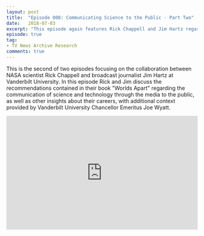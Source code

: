 ```yaml
---
layout: post
title:  "Episode 008: Communicating Science to the Public - Part Two"
date:   2018-07-03
excerpt: "This episode again features Rick Chappell and Jim Hartz regarding their careers and two year collaboration at Vanderbilt University to develop recommendations for improving the communication of science and technology by scientists and journalists to the public."
episode: true
tag:
- TV News Archive Research
comments: true
---
```

This is the second of two episodes focusing on the collaboration between NASA scientist Rick Chappell and broadcast journalist Jim Hartz at Vanderbilt University. In this episode Rick and Jim discuss the recommendations contained in their book "Worlds Apart" regarding the communication of science and technology through the media to the public, as well as other insights about their careers, with additional context provided by Vanderbilt University Chancellor Emeritus Joe Wyatt.

<iframe width="100%" height="300" scrolling="no" frameborder="no" allow="autoplay" src="https://w.soundcloud.com/player/?url=https%3A//api.soundcloud.com/tracks/466835040%3Fsecret_token%3Ds-VQmwC&color=%23ff5500&auto_play=false&hide_related=false&show_comments=true&show_user=true&show_reposts=false&show_teaser=true&visual=true"></iframe>
